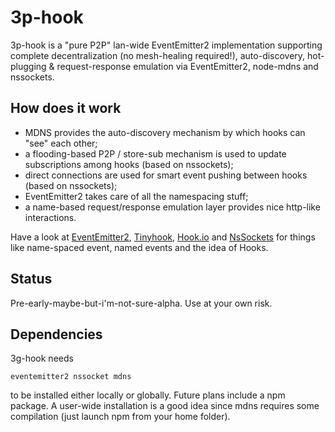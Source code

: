 3p-hook
=======

3p-hook is a "pure P2P" lan-wide EventEmitter2 implementation supporting complete decentralization (no mesh-healing required!), auto-discovery,  hot-plugging &amp; request-response emulation via EventEmitter2, node-mdns and nssockets.

How does it work
----------------

* MDNS provides the auto-discovery mechanism by which hooks can "see" each other;
* a flooding-based P2P / store-sub mechanism is used to update subscriptions among hooks (based on nssockets);
* direct connections are used for smart event pushing between hooks (based on nssockets);
* EventEmitter2 takes care of all the namespacing stuff;
* a name-based request/response emulation layer provides nice http-like interactions.  

Have a look at [EventEmitter2](https://github.com/hij1nx/EventEmitter2), [Tinyhook](https://github.com/sergeyksv/tinyhook), [Hook.io](https://github.com/hookio/hook.io) and [NsSockets](https://github.com/nodejitsu/nssocket) for things like name-spaced event, named events and the idea of Hooks.

Status
------

Pre-early-maybe-but-i'm-not-sure-alpha. Use at your own risk.

Dependencies
------------

3g-hook needs 

    eventemitter2 nssocket mdns

to be installed either locally or globally. Future plans include a npm package. A user-wide installation is a good idea since mdns requires some compilation (just launch npm from your home folder).
